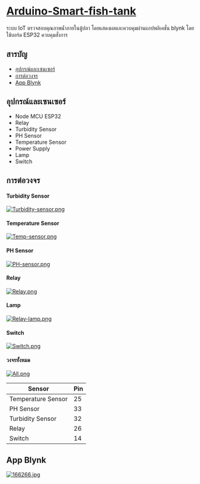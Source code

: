 # [Arduino-Smart-fish-tank](https://github.com/Paniti101/Arduino-Smart-fish-tank) 
ระบบ IoT ตรวจสอบคุณภาพน้ำภายในตู้ปลา โดยแสดงผลและควบคุมผ่านแอปพลิเคชั่น blynk โดยใช้บอร์ด ESP32 ควบคุมสั่งการ 

## สารบัญ
 - [อุปกรณ์และเซนเซอร์](#%E0%B8%AD%E0%B8%B8%E0%B8%9B%E0%B8%81%E0%B8%A3%E0%B8%93%E0%B9%8C%E0%B9%81%E0%B8%A5%E0%B8%B0%E0%B9%80%E0%B8%8B%E0%B8%99%E0%B9%80%E0%B8%8B%E0%B8%AD%E0%B8%A3%E0%B9%8C)
 - [การต่อวงจร](#%E0%B8%81%E0%B8%B2%E0%B8%A3%E0%B8%95%E0%B9%88%E0%B8%AD%E0%B8%A7%E0%B8%87%E0%B8%88%E0%B8%A3)
 - [App Blynk](#app-blynk)

## อุปกรณ์และเซนเซอร์

 - Node MCU ESP32
 - Relay
 - Turbidity Sensor
 - PH Sensor
 - Temperature Sensor
 - Power Supply
 - Lamp
 - Switch

## การต่อวงจร
#### Turbidity Sensor
[![Turbidity-sensor.png](https://i.postimg.cc/0N2s5czk/Turbidity-sensor.png)](https://postimg.cc/Sn55DLL3) 

#### Temperature Sensor
[![Temp-sensor.png](https://i.postimg.cc/9QXmzWSH/Temp-sensor.png)](https://postimg.cc/YhVKswMd)

#### PH Sensor
[![PH-sensor.png](https://i.postimg.cc/3JTpSvyj/PH-sensor.png)](https://postimg.cc/Wt5httwt)

#### Relay
[![Relay.png](https://i.postimg.cc/LXmKQvpK/Relay.png)](https://postimg.cc/v12NcrT3)

#### Lamp
[![Relay-lamp.png](https://i.postimg.cc/VN6HJTmN/Relay-lamp.png)](https://postimg.cc/JsfQgpyw)

#### Switch
[![Switch.png](https://i.postimg.cc/MKnTYZ50/Switch.png)](https://postimg.cc/ZCh4bS10)

#### วงจรทั้งหมด
[![All.png](https://i.postimg.cc/nz6HRB0v/All.png)](https://postimg.cc/TLJMhL8w)

|Sensor|Pin  |
|--|--|
|Temperature Sensor  | 25 |
|PH Sensor|33|
|Turbidity Sensor|32|
|Relay|26|
|Switch|14|

## App Blynk 
[![166266.jpg](https://i.postimg.cc/hvGKGnpt/166266.jpg)](https://postimg.cc/FdwMP2MM)
